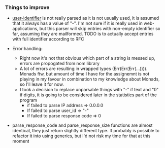 <h3>Things to improve</h3>

- [user-identifier](https://tools.ietf.org/html/rfc1413) is not really parsed as it is not usually used, it is assumed that it always has a value of "-". I'm not sure if it is really used in web-applications, but this parser will skip entries with non-empty identifier so far, assuming they are mailformed. TODO is to actually accept entries with full identifier according to RFC

- Error handling:

  - Right now it's not that obvious which part of a string is messed up, errors are propogated from nom library
  - A lot of errors are resulting in wrapped types (Err(Err(Err(...)))). Monads ftw, but amount of time I have for the assignemnt is not playing in my favour in combination to my knowledge about Monads, so I'll leave it for now.
  - I took a decision to replace unparsable things with "-" if text and "0" if digits, it is going to be considered later in the statistics part of the program
    - if failed to parse IP address => 0.0.0.0
    - If failed to parse user_id => "-"
    - If failed to parse response code => 0

- parse_response_code and parse_response_size functions are almost identical, they just return slightly different type. It probably is possible to refactor it into using generics, but I'd not risk my time for that at this moment
